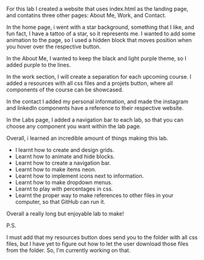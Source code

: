 For this lab I created a website that uses index.html as the landing page, and contatins three other pages: About Me, Work, and Contact.

In the home page, i went with a star background, something that I like, and fun fact, I have a tattoo of a star, so it represents me. I wanted to add some animation to the page, so I used a hidden block that moves position when you hover over the respective button.

In the About Me, I wanted to keep the black and light purple theme, so I added purple to the lines.

In the work section, I will create a separation for each upcoming course. I added a resources with all css files and a projets button, where all components of the course can be showcased.

In the contact I added my personal information, and made the instagram and linkedIn components have a reference to their respective website. 

In the Labs page, I added a navigation bar to each lab, so that you can choose any component you want within the lab page. 

Overall, i learned an incredible amount of things making this lab.
  - I learnt how to create and design grids.
  - Learnt how to animate and hide blocks.
  - Learnt how to create a navigation bar.
  - Learnt how to make items neon.
  - Learnt how to implement icons next to information.
  - Learnt how to make dropdown menus.
  - Learnt to play with percentages in css.
  - Learnt the proper way to make references to other files in your computer, so that GitHub can run it.

Overall a really long but enjoyable lab to make!

P.S. 

I must add that my resources button does send you to the folder with all css files, but I have yet to figure out how to let the user download those files from the folder. So, I'm currently working on that.